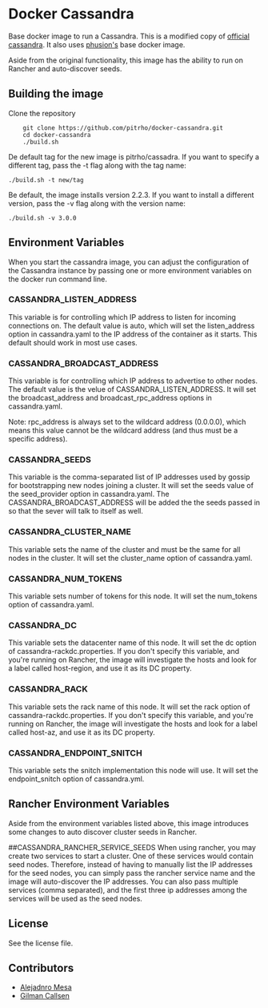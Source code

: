# Docker Cassandra

Base docker image to run a Cassandra. This is a modified copy of
[official cassandra](https://hub.docker.com/_/cassandra/). It also uses
[phusion's](https://github.com/phusion/baseimage-docker) base docker image.

Aside from the original functionality, this image has the ability to run on
Rancher and auto-discover seeds.

## Building the image

Clone the repository

        git clone https://github.com/pitrho/docker-cassandra.git
        cd docker-cassandra
        ./build.sh

De default tag for the new image is pitrho/cassadra. If you want to specify a
different tag, pass the -t flag along with the tag name:

    ./build.sh -t new/tag

Be default, the image installs version 2.2.3. If you want to install
a different version, pass the -v flag along with the version name:

    ./build.sh -v 3.0.0

## Environment Variables

When you start the cassandra image, you can adjust the configuration of the Cassandra instance by passing one or more environment variables on the docker run command line.

### CASSANDRA_LISTEN_ADDRESS
This variable is for controlling which IP address to listen for incoming connections on. The default value is auto, which will set the listen_address option in cassandra.yaml to the IP address of the container as it starts. This default should work in most use cases.

### CASSANDRA_BROADCAST_ADDRESS
This variable is for controlling which IP address to advertise to other nodes. The default value is the velue of CASSANDRA_LISTEN_ADDRESS. It will set the broadcast_address and broadcast_rpc_address options in cassandra.yaml.

Note: rpc_address is always set to the wildcard address (0.0.0.0), which means this value cannot be the wildcard address (and thus must be a specific address).

### CASSANDRA_SEEDS
This variable is the comma-separated list of IP addresses used by gossip for bootstrapping new nodes joining a cluster. It will set the seeds value of the seed_provider option in cassandra.yaml. The CASSANDRA_BROADCAST_ADDRESS will be added the the seeds passed in so that the sever will talk to itself as well.

### CASSANDRA_CLUSTER_NAME
This variable sets the name of the cluster and must be the same for all nodes in the cluster. It will set the cluster_name option of cassandra.yaml.

### CASSANDRA_NUM_TOKENS
This variable sets number of tokens for this node. It will set the num_tokens option of cassandra.yaml.

### CASSANDRA_DC
This variable sets the datacenter name of this node. It will set the dc option of cassandra-rackdc.properties. If you don't specify this variable, and you're running
on Rancher, the image will investigate the hosts and look for a label called host-region,
and use it as its DC property.

### CASSANDRA_RACK
This variable sets the rack name of this node. It will set the rack option of cassandra-rackdc.properties. If you don't specify this variable, and you're running
on Rancher, the image will investigate the hosts and look for a label called host-az,
and use it as its DC property.

### CASSANDRA_ENDPOINT_SNITCH
This variable sets the snitch implementation this node will use. It will set the endpoint_snitch option of cassandra.yml.

## Rancher Environment Variables

Aside from the environment variables listed above, this image introduces some
changes to auto discover cluster seeds in Rancher.

##CASSANDRA_RANCHER_SERVICE_SEEDS
When using rancher, you may create two services to start a cluster. One of these
services would contain seed nodes. Therefore, instead of having to manually
list the IP addresses for the seed nodes, you can simply pass the rancher
service name and the image will auto-discover the IP addresses. You can also
pass multiple services (comma separated), and the first three ip addresses among
the services will be used as the seed nodes.


## License
See the license file.

## Contributors

* [Alejadnro Mesa](https://github.com/alejom99)
* [Gilman Callsen](https://github.com/callseng)
